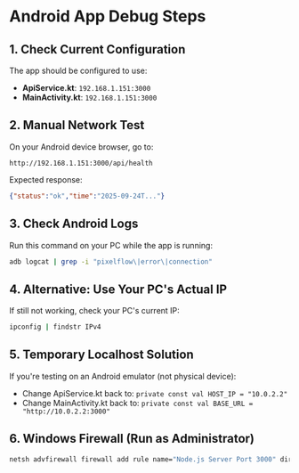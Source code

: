 # Android App Debug Steps

## 1. Check Current Configuration
The app should be configured to use:
- **ApiService.kt**: `192.168.1.151:3000`  
- **MainActivity.kt**: `192.168.1.151:3000`

## 2. Manual Network Test
On your Android device browser, go to:
```
http://192.168.1.151:3000/api/health
```

Expected response:
```json
{"status":"ok","time":"2025-09-24T..."}
```

## 3. Check Android Logs
Run this command on your PC while the app is running:
```bash
adb logcat | grep -i "pixelflow\|error\|connection"
```

## 4. Alternative: Use Your PC's Actual IP
If still not working, check your PC's current IP:
```bash
ipconfig | findstr IPv4
```

## 5. Temporary Localhost Solution
If you're testing on an Android emulator (not physical device):
- Change ApiService.kt back to: `private const val HOST_IP = "10.0.2.2"`
- Change MainActivity.kt back to: `private const val BASE_URL = "http://10.0.2.2:3000"`

## 6. Windows Firewall (Run as Administrator)
```cmd
netsh advfirewall firewall add rule name="Node.js Server Port 3000" dir=in action=allow protocol=TCP localport=3000
```